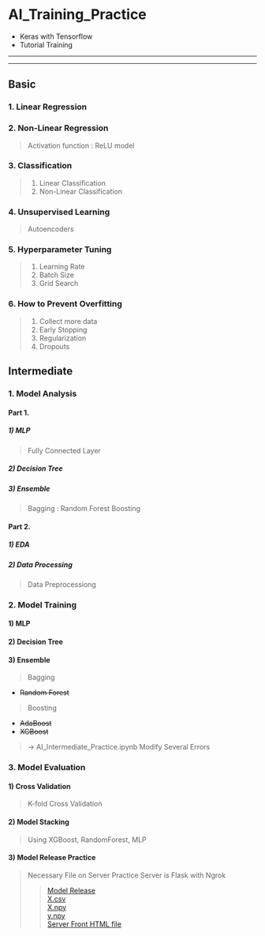 # AI_Training_Practice

- Keras with Tensorflow
- Tutorial Training
---

---

## Basic
### 1. Linear Regression
### 2. Non-Linear Regression
  > Activation function : ReLU model
### 3. Classification
  > 1) Linear Classification
  > 2) Non-Linear Classification
### 4. Unsupervised Learning
  > Autoencoders
### 5. Hyperparameter Tuning
  > 1) Learning Rate
  > 2) Batch Size
  > 3) Grid Search
### 6. How to Prevent Overfitting
  > 1) Collect more data
  > 2) Early Stopping
  > 3) Regularization
  > 4) Dropouts

## Intermediate
### 1. Model Analysis
#### Part 1.
##### 1) MLP
  > Fully Connected Layer
##### 2) Decision Tree
##### 3) Ensemble
  > Bagging : Random Forest
  > Boosting

#### Part 2.
##### 1) EDA
##### 2) Data Processing
  > Data Preprocessiong

### 2. Model Training
#### 1) MLP
#### 2) Decision Tree
#### 3) Ensemble
  > Bagging
  - ~~Random Forest~~
  > Boosting
  - ~~AdaBoost~~
  - ~~XGBoost~~
  > -> AI_Intermediate_Practice.ipynb
  > Modify Several Errors

### 3. Model Evaluation
#### 1) Cross Validation
  > K-fold Cross Validation
#### 2) Model Stacking
  > Using XGBoost, RandomForest, MLP
#### 3) Model Release Practice
  > Necessary File on Server Practice
  > Server is Flask with Ngrok
  >> [Model Release](https://github.com/WarpHero/AI_Training_Practice/blob/main/mlp_v0.1.h5) </br>
  >> [X.csv](https://github.com/WarpHero/AI_Training_Practice/blob/main/X.csv) </br>
  >> [X.npy](https://github.com/WarpHero/AI_Training_Practice/blob/main/X.npy) </br>
  >> [y.npy](https://github.com/WarpHero/AI_Training_Practice/blob/main/y.npy) </br>
  >> [Server Front HTML file](https://github.com/WarpHero/AI_Training_Practice/blob/main/submit_form.html) </br>

